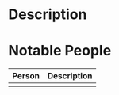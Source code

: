 # Description


# Notable People
| Person | Description |
| ------ | ----------- |
|        |             |